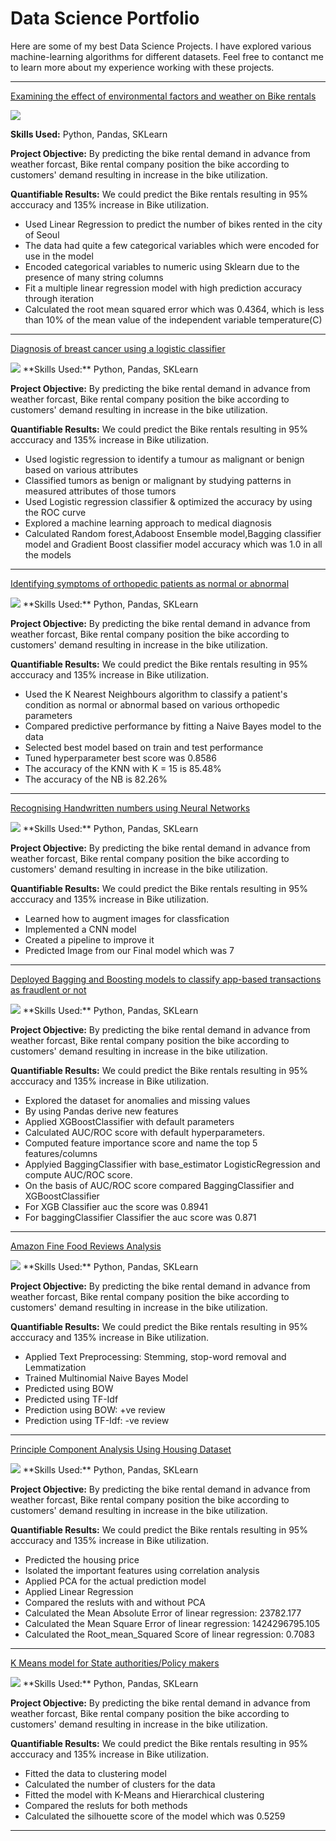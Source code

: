 # Data Science Portfolio

Here are some of my best Data Science Projects. I have explored various machine-learning algorithms for different datasets. Feel free to contanct me to learn more about my experience working with these projects.

***

[Examining the effect of environmental factors and weather on Bike rentals](https://github.com/zamanali23/zaman-ali.github.io/blob/master/linear_reg_project.ipynb)

<img src="images/seoul-bikes.jpeg?raw=true"/>


**Skills Used:** Python, Pandas, SKLearn


**Project Objective:** By predicting the bike rental demand in advance from weather forcast, Bike rental company position the bike according to customers' demand resulting in increase in the bike utilization.


 **Quantifiable Results:** We could predict the Bike rentals resulting in 95% acccuracy and 135% increase in Bike utilization.

- Used Linear Regression to predict the number of bikes rented in the city of Seoul
- The data had quite a few categorical variables which were encoded for use in the model
- Encoded categorical variables to numeric using Sklearn due to the presence of many string columns
- Fit a multiple linear regression model with high prediction accuracy through iteration
- Calculated the root mean squared error which was 0.4364, which is less than 10% of the mean value of the independent variable temperature(C)

***

[Diagnosis of breast cancer using a logistic classifier](https://github.com/zamanali23/zaman-ali.github.io/blob/master/Log_reg_project.ipynb)

<img src="images/breast-cancer.jpeg?raw=true"/>
**Skills Used:** Python, Pandas, SKLearn


**Project Objective:** By predicting the bike rental demand in advance from weather forcast, Bike rental company position the bike according to customers' demand resulting in increase in the bike utilization.


 **Quantifiable Results:** We could predict the Bike rentals resulting in 95% acccuracy and 135% increase in Bike utilization.

- Used logistic regression to identify a tumour as malignant or benign based on various attributes
- Classified tumors as benign or malignant by studying patterns in measured attributes of those tumors
- Used Logistic regression classifier & optimized the accuracy by using the ROC curve
- Explored a machine learning approach to medical diagnosis
- Calculated Random forest,Adaboost Ensemble model,Bagging classifier model and Gradient Boost classifier model accuracy which was 1.0 in all the models

***

[Identifying symptoms of orthopedic patients as normal or abnormal](https://github.com/zamanali23/zaman-ali.github.io/blob/master/KNN_project.ipynb)

<img src="images/knee-brace-ortho.png?raw=true"/>
**Skills Used:** Python, Pandas, SKLearn


**Project Objective:** By predicting the bike rental demand in advance from weather forcast, Bike rental company position the bike according to customers' demand resulting in increase in the bike utilization.


 **Quantifiable Results:** We could predict the Bike rentals resulting in 95% acccuracy and 135% increase in Bike utilization.

- Used the K Nearest Neighbours algorithm to classify a patient's condition as normal or abnormal based on various orthopedic parameters
- Compared predictive performance by fitting a Naive Bayes model to the data
- Selected best model based on train and test performance
- Tuned hyperparameter best score was 0.8586
- The accuracy of the KNN with K = 15 is 85.48%
- The accuracy of the NB is 82.26%

***

[Recognising Handwritten numbers using Neural Networks](https://github.com/zamanali23/zaman-ali.github.io/blob/master/Handwriting_Recognition_using_CNN_project.ipynb)

<img src="images/Plot-of-a-Subset-of-Images-from-the-MNIST-Dataset-1024x768.png?raw=true"/>
**Skills Used:** Python, Pandas, SKLearn


**Project Objective:** By predicting the bike rental demand in advance from weather forcast, Bike rental company position the bike according to customers' demand resulting in increase in the bike utilization.


 **Quantifiable Results:** We could predict the Bike rentals resulting in 95% acccuracy and 135% increase in Bike utilization.

- Learned how to augment images for classfication 
- Implemented a CNN model 
- Created a pipeline to improve it 
- Predicted Image from our Final model which was 7

***

[Deployed Bagging and Boosting models to classify app-based transactions as fraudlent or not](https://github.com/zamanali23/zaman-ali.github.io/blob/master/Bagging_Boosting_Project.ipynb)

<img src="images/click-fraud1.jpg?raw=true"/>
**Skills Used:** Python, Pandas, SKLearn


**Project Objective:** By predicting the bike rental demand in advance from weather forcast, Bike rental company position the bike according to customers' demand resulting in increase in the bike utilization.


 **Quantifiable Results:** We could predict the Bike rentals resulting in 95% acccuracy and 135% increase in Bike utilization.

- Explored the dataset for anomalies and missing values 
- By using Pandas derive new features
- Applied XGBoostClassifier with default parameters
- Calculated AUC/ROC score with default hyperparameters.
- Computed feature importance score and name the top 5 features/columns
- Applyied BaggingClassifier with base_estimator LogisticRegression and compute AUC/ROC score.
- On the basis of AUC/ROC score compared BaggingClassifier and XGBoostClassifier 
- For XGB Classifier auc the score was 0.8941
- For baggingClassifier Classifier the auc score was 0.871

***



[Amazon Fine Food Reviews Analysis](https://github.com/zamanali23/zaman-ali.github.io/blob/master/Amazon_Fine_Food_Reviews_Analysis.ipynb)

<img src="images/amazon.png?raw=true"/>
**Skills Used:** Python, Pandas, SKLearn


**Project Objective:** By predicting the bike rental demand in advance from weather forcast, Bike rental company position the bike according to customers' demand resulting in increase in the bike utilization.


 **Quantifiable Results:** We could predict the Bike rentals resulting in 95% acccuracy and 135% increase in Bike utilization.

- Applied Text Preprocessing: Stemming, stop-word removal and Lemmatization
- Trained Multinomial Naive Bayes Model
- Predicted using BOW
- Predicted using TF-Idf
- Prediction using BOW: +ve review
- Prediction using TF-Idf: -ve review

***
[Principle Component Analysis Using Housing Dataset](https://github.com/zamanali23/zaman-ali.github.io/blob/master/pca_project.ipynb)

<img src="images/pca.jpg?raw=true"/>
**Skills Used:** Python, Pandas, SKLearn


**Project Objective:** By predicting the bike rental demand in advance from weather forcast, Bike rental company position the bike according to customers' demand resulting in increase in the bike utilization.


 **Quantifiable Results:** We could predict the Bike rentals resulting in 95% acccuracy and 135% increase in Bike utilization.

- Predicted the housing price
- Isolated the important features using correlation analysis
- Applied PCA for the actual prediction model
- Applied Linear Regression
- Compared the resluts with and without PCA
- Calculated the Mean Absolute Error of linear regression: 23782.177
- Calculated the Mean Square Error of linear regression: 1424296795.105
- Calculated the Root_mean_Squared Score of linear regression: 0.7083

***

[K Means model for State authorities/Policy makers](https://github.com/zamanali23/zaman-ali.github.io/blob/master/K_Means_Project.ipynb)

<img src="images/kmean.jpg?raw=true"/>
**Skills Used:** Python, Pandas, SKLearn


**Project Objective:** By predicting the bike rental demand in advance from weather forcast, Bike rental company position the bike according to customers' demand resulting in increase in the bike utilization.


 **Quantifiable Results:** We could predict the Bike rentals resulting in 95% acccuracy and 135% increase in Bike utilization.

- Fitted the data to clustering model
- Calculated the number of clusters for the data
- Fitted the model with K-Means and Hierarchical clustering
- Compared the resluts for both methods
- Calculated the silhouette score of the model which was 0.5259

***
